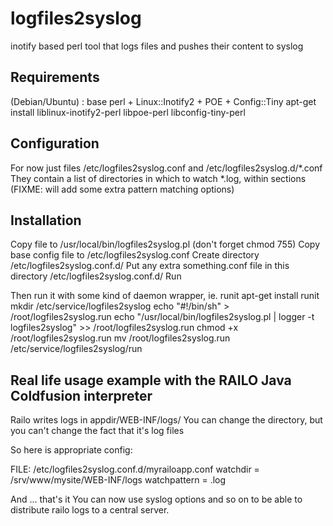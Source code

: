 logfiles2syslog
===============

inotify based perl tool that logs files and pushes their content to syslog


Requirements
------------

(Debian/Ubuntu) : base perl + Linux::Inotify2 + POE + Config::Tiny
apt-get install liblinux-inotify2-perl libpoe-perl libconfig-tiny-perl

Configuration
-------------

For now just files /etc/logfiles2syslog.conf and /etc/logfiles2syslog.d/*.conf
They contain a list of directories in which to watch *.log, within sections
(FIXME: will add some extra pattern matching options)

Installation
------------

Copy file to /usr/local/bin/logfiles2syslog.pl (don't forget chmod 755)
Copy base config file to /etc/logfiles2syslog.conf
Create directory /etc/logfiles2syslog.conf.d/
Put any extra something.conf file in this directory /etc/logfiles2syslog.conf.d/
Run

Then run it with some kind of daemon wrapper, ie. runit
apt-get install runit
mkdir /etc/service/logfiles2syslog
echo "#!/bin/sh" > /root/logfiles2syslog.run
echo "/usr/local/bin/logfiles2syslog.pl | logger -t logfiles2syslog" >> /root/logfiles2syslog.run
chmod +x /root/logfiles2syslog.run
mv /root/logfiles2syslog.run /etc/service/logfiles2syslog/run

Real life usage example with the RAILO Java Coldfusion interpreter
------------------------------------------------------------------

Railo writes logs in appdir/WEB-INF/logs/
You can change the directory, but you can't change the fact that it's log files

So here is appropriate config:

FILE: /etc/logfiles2syslog.conf.d/myrailoapp.conf
watchdir = /srv/www/mysite/WEB-INF/logs
watchpattern = .log

And ... that's it
You can now use syslog options and so on to be able to distribute railo logs to a central server.